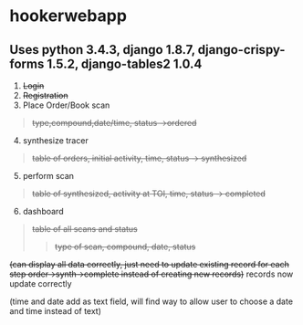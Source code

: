 # hookerwebapp
## Uses python 3.4.3, django 1.8.7, django-crispy-forms 1.5.2, django-tables2 1.0.4

1. ~~Login~~
2. ~~Registration~~
3. Place Order/Book scan
>~~type,compound,date/time, status ->ordered~~

4. synthesize tracer 
>~~table of orders, initial activity, time, status -> synthesized~~ 

5. perform scan
>~~table of synthesized, activity at TOI, time, status -> completed~~

6. dashboard
>~~table of all scans and status~~
>>~~type of scan, compound, date, status~~


~~(can display all data correctly, just need to update existing record for each step order->synth->complete instead of creating new records)~~ records now update correctly

(time and date add as text field, will find way to allow user to choose a date and time instead of text)
